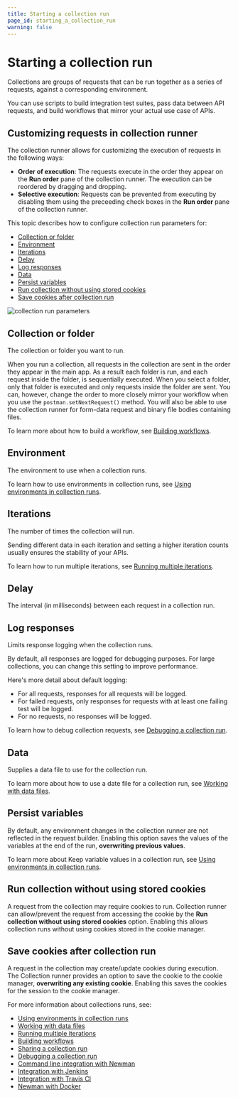 ```yaml
---
title: Starting a collection run
page_id: starting_a_collection_run
warning: false
---
```


# Starting a collection run

Collections are groups of requests that can be run together as a series of requests, against a corresponding environment.

You can use scripts to build integration test suites, pass data between API requests, and build workflows that mirror your actual use case of APIs.

## Customizing requests in collection runner

The collection runner allows for customizing the execution of requests in the following ways:

* **Order of execution**: The requests execute in the order they appear on the **Run order** pane of the collection runner. The execution can be reordered by dragging and dropping.
* **Selective execution**: Requests can be prevented from executing by disabling them using the preceeding check boxes in the **Run order** pane of the collection runner.

This topic describes how to configure collection run parameters for:

* [Collection or folder](starting_a_collection_run.md#collection-or-folder)
* [Environment](starting_a_collection_run.md#environment)
* [Iterations](starting_a_collection_run.md#iterations)
* [Delay](starting_a_collection_run.md#delay)
* [Log responses](starting_a_collection_run.md#log-responses)
* [Data](starting_a_collection_run.md#data)
* [Persist variables](starting_a_collection_run.md#persist-variables)
* [Run collection without using stored cookies](starting_a_collection_run.md#run-collection-without-using-stored-cookies)
* [Save cookies after collection run](starting_a_collection_run.md#save-cookies-after-collection-run)

![collection run parameters](https://s3.amazonaws.com/postman-static-getpostman-com/postman-docs/starting_a_collection_run/collection_run_parameters.png)

## Collection or folder

The collection or folder you want to run.

When you run a collection, all requests in the collection are sent in the order they appear in the main app. As a result each folder is run, and each request inside the folder, is sequentially executed. When you select a folder, only that folder is executed and only requests inside the folder are sent. You can, however, change the order to more closely mirror your workflow when you use the `postman.setNextRequest()` method. You will also be able to use the collection runner for form-data request and binary file bodies containing files.

To learn more about how to build a workflow, see [Building workflows](/postman/collection_runs/building_workflows.md).

## Environment

The environment to use when a collection runs.

To learn how to use environments in collection runs, see [Using environments in collection runs](/postman/collection_runs/using_environments_in_collection_runs.md).

## Iterations

The number of times the collection will run.

Sending different data in each iteration and setting a higher iteration counts usually ensures the stability of your APIs.

To learn how to run multiple iterations, see [Running multiple iterations](/postman/collection_runs/running_multiple_iterations.md).

## Delay

The interval \(in milliseconds\) between each request in a collection run.

## Log responses

Limits response logging when the collection runs.

By default, all responses are logged for debugging purposes. For large collections, you can change this setting to improve performance.

Here's more detail about default logging:

* For all requests, responses for all requests will be logged.
* For failed requests, only responses for requests with at least one failing test will be logged.
* For no requests, no responses will be logged.

To learn how to debug collection requests, see [Debugging a collection run](/postman/collection_runs/debugging_a_collection_run.md).

## Data

Supplies a data file to use for the collection run.

To learn more about how to use a date file for a collection run, see [Working with data files](/postman/collection_runs/working_with_data_files.md).

## Persist variables

By default, any environment changes in the collection runner are not reflected in the request builder. Enabling this option saves the values of the variables at the end of the run, **overwriting previous values**.

To learn more about Keep variable values in a collection run, see [Using environments in collection runs](/postman/collection_runs/using_environments_in_collection_runs.md).

## Run collection without using stored cookies

A request from the collection may require cookies to run. Collection runner can allow/prevent the request from accessing the cookie by the **Run collection without using stored cookies** option. Enabling this allows collection runs without using cookies stored in the cookie manager.

## Save cookies after collection run

A request in the collection may create/update cookies during execution. The Collection runner provides an option to save the cookie to the cookie manager, **overwriting any existing cookie**. Enabling this saves the cookies for the session to the cookie manager.

For more information about collections runs, see:

* [Using environments in collection runs](/postman/collection_runs/using_environments_in_collection_runs.md)
* [Working with data files](/postman/collection_runs/working_with_data_files.md)
* [Running multiple iterations](/postman/collection_runs/running_multiple_iterations.md)
* [Building workflows](/postman/collection_runs/building_workflows.md)
* [Sharing a collection run](/postman/collection_runs/sharing_a_collection_run.md)
* [Debugging a collection run](/postman/collection_runs/debugging_a_collection_run.md)
* [Command line integration with Newman](/postman/collection_runs/command_line_integration_with_newman.md)
* [Integration with Jenkins](/postman/collection_runs/integration_with_jenkins.md)
* [Integration with Travis CI](/postman/collection_runs/integration_with_travis.md)
* [Newman with Docker](/postman/collection_runs/newman_with_docker.md)


